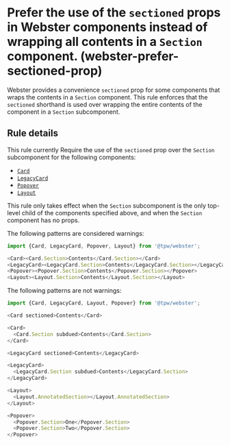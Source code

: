 # Prefer the use of the `sectioned` props in Webster components instead of wrapping all contents in a `Section` component. (webster-prefer-sectioned-prop)

Webster provides a convenience `sectioned` prop for some components that wraps the contents in a `Section` component. This rule enforces that the `sectioned` shorthand is used over wrapping the entire contents of the component in a `Section` subcomponent.

## Rule details

This rule currently Require the use of the `sectioned` prop over the `Section` subcomponent for the following components:

* [`Card`](https://webster.templeandwebster.dev/components/deprecated/card)
* [`LegacyCard`](https://webster.templeandwebster.dev/components/layout-and-structure/legacy-card)
* [`Popover`](https://webster.templeandwebster.dev/components/overlays/popover)
* [`Layout`](https://webster.templeandwebster.dev/components/layout-and-structure/layout)

This rule only takes effect when the `Section` subcomponent is the only top-level child of the components specified above, and when the `Section` component has no props.

The following patterns are considered warnings:

```js
import {Card, LegacyCard, Popover, Layout} from '@tpw/webster';

<Card><Card.Section>Contents</Card.Section></Card>
<LegacyCard><LegacyCard.Section>Contents</LegacyCard.Section></LegacyCard>
<Popover><Popover.Section>Contents</Popover.Section></Popover>
<Layout><Layout.Section>Contents</Layout.Section></Layout>
```

The following patterns are not warnings:

```js
import {Card, LegacyCard, Layout, Popover} from '@tpw/webster';

<Card sectioned>Contents</Card>

<Card>
  <Card.Section subdued>Contents</Card.Section>
</Card>

<LegacyCard sectioned>Contents</LegacyCard>

<LegacyCard>
  <LegacyCard.Section subdued>Contents</LegacyCard.Section>
</LegacyCard>

<Layout>
  <Layout.AnnotatedSection></Layout.AnnotatedSection>
</Layout>

<Popover>
  <Popover.Section>One</Popover.Section>
  <Popover.Section>Two</Popover.Section>
</Popover>
```
